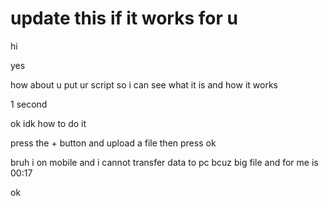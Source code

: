 # update this if it works for u 
hi

yes

how about u put ur script so i can see what it is and how it works


1 second 

ok
idk how to do it 

press the + button and upload a file then press ok

bruh i on mobile and i cannot transfer data to pc bcuz big file and for me is 00:17

 ok
